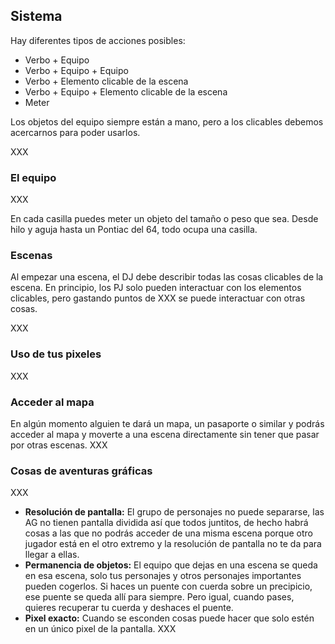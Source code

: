 ## Sistema

Hay diferentes tipos de acciones posibles:

* Verbo + Equipo
* Verbo + Equipo + Equipo
* Verbo + Elemento clicable de la escena
* Verbo + Equipo + Elemento clicable de la escena
* Meter

Los objetos del equipo siempre están a mano, pero a los clicables debemos acercarnos para poder usarlos.

XXX

### El equipo

XXX

En cada casilla puedes meter un objeto del tamaño o peso que sea. Desde hilo y aguja hasta un Pontiac del 64, todo ocupa una casilla. 

### Escenas

Al empezar una escena, el DJ debe describir todas las cosas clicables de la escena. En principio, los PJ solo pueden interactuar con los elementos clicables, pero gastando puntos de XXX se puede interactuar con otras cosas.

XXX

### Uso de tus pixeles

XXX

### Acceder al mapa

En algún momento alguien te dará un mapa, un pasaporte o similar y podrás acceder al mapa y moverte a una escena directamente sin tener que pasar por otras escenas. XXX

### Cosas de aventuras gráficas

XXX

* **Resolución de pantalla:** El grupo de personajes no puede separarse, las AG no tienen pantalla dividida así que todos juntitos, de hecho habrá cosas a las que no podrás acceder de una misma escena porque otro jugador está en el otro extremo y la resolución de pantalla no te da para llegar a ellas.
* **Permanencia de objetos:** El equipo que dejas en una escena se queda en esa escena, solo tus personajes y otros personajes importantes pueden cogerlos. Si haces un puente con cuerda sobre un precipicio, ese puente se queda allí para siempre. Pero igual, cuando pases, quieres recuperar tu cuerda y deshaces el puente.
* **Pixel exacto:** Cuando se esconden cosas puede hacer que solo estén en un único pixel de la pantalla. XXX